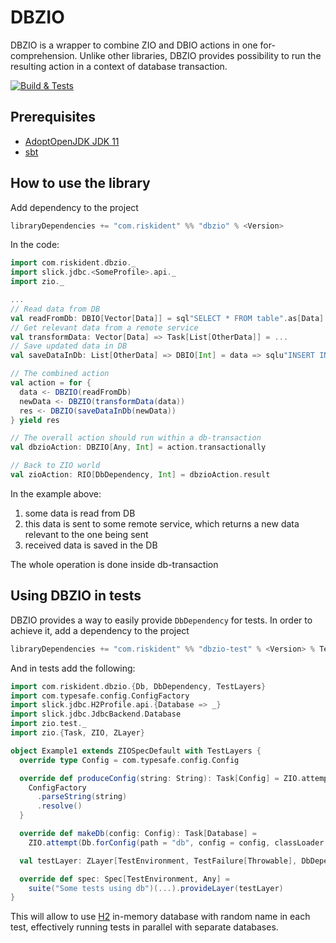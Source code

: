 # DBZIO
DBZIO is a wrapper to combine ZIO and DBIO actions in one for-comprehension. Unlike other libraries,
DBZIO provides possibility to run the resulting action in a context of database transaction.

[![Build & Tests](https://github.com/RiskIdentDMS/dbzio/actions/workflows/tests.yaml/badge.svg?branch=master)](https://github.com/RiskIdentDMS/dbzio/actions/workflows/tests.yaml)

## Prerequisites

- [AdoptOpenJDK JDK 11](https://adoptopenjdk.net/installation.html#)
- [sbt](https://www.scala-sbt.org/1.x/docs/Setup.html)

## How to use the library

Add dependency to the project
```sbt
libraryDependencies += "com.riskident" %% "dbzio" % <Version>
```

In the code:
```scala
import com.riskident.dbzio._
import slick.jdbc.<SomeProfile>.api._
import zio._

...
// Read data from DB
val readFromDb: DBIO[Vector[Data]] = sql"SELECT * FROM table".as[Data]
// Get relevant data from a remote service
val transformData: Vector[Data] => Task[List[OtherData]] = ...
// Save updated data in DB
val saveDataInDb: List[OtherData] => DBIO[Int] = data => sqlu"INSERT INTO table2 VALUES ($data)"

// The combined action
val action = for {
  data <- DBZIO(readFromDb)
  newData <- DBZIO(transformData(data))
  res <- DBZIO(saveDataInDb(newData))
} yield res

// The overall action should run within a db-transaction
val dbzioAction: DBZIO[Any, Int] = action.transactionally

// Back to ZIO world
val zioAction: RIO[DbDependency, Int] = dbzioAction.result

```

In the example above:
1. some data is read from DB
2. this data is sent to some remote service, which returns a new data relevant to the one being sent
3. received data is saved in the DB

The whole operation is done inside db-transaction

## Using DBZIO in tests

DBZIO provides a way to easily provide `DbDependency` for tests. In order to achieve it, add a dependency to the project

```sbt
libraryDependencies += "com.riskident" %% "dbzio-test" % <Version> % Test
```

And in tests add the following:

```scala
import com.riskident.dbzio.{Db, DbDependency, TestLayers}
import com.typesafe.config.ConfigFactory
import slick.jdbc.H2Profile.api.{Database => _}
import slick.jdbc.JdbcBackend.Database
import zio.test._
import zio.{Task, ZIO, ZLayer}

object Example1 extends ZIOSpecDefault with TestLayers {
  override type Config = com.typesafe.config.Config

  override def produceConfig(string: String): Task[Config] = ZIO.attempt {
    ConfigFactory
      .parseString(string)
      .resolve()
  }

  override def makeDb(config: Config): Task[Database] =
    ZIO.attempt(Db.forConfig(path = "db", config = config, classLoader = this.getClass.getClassLoader))

  val testLayer: ZLayer[TestEnvironment, TestFailure[Throwable], DbDependency] = testDbLayer.mapError(TestFailure.fail)

  override def spec: Spec[TestEnvironment, Any] =
    suite("Some tests using db")(...).provideLayer(testLayer)
}
```

This will allow to use [H2](https://www.h2database.com/html/main.html) in-memory database with random name in each test,
effectively running tests in parallel with separate databases.
